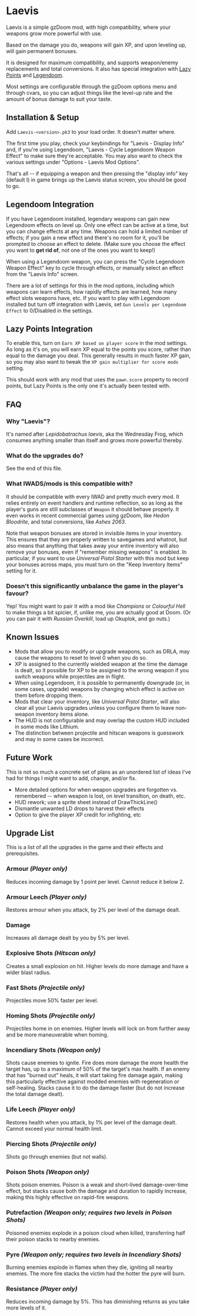 # Laevis

Laevis is a simple gzDoom mod, with high compatibility, where your weapons grow more powerful with use.

Based on the damage you do, weapons will gain XP, and upon leveling up, will gain permanent bonuses.

It is designed for maximum compatibility, and supports weapon/enemy replacements and total conversions. It also has special integration with [Lazy Points](https://forum.zdoom.org/viewtopic.php?f=105&t=66565) and [Legendoom](https://forum.zdoom.org/viewtopic.php?t=51035).

Most settings are configurable through the gzDoom options menu and through cvars, so you can adjust things like the level-up rate and the amount of bonus damage to suit your taste.

## Installation & Setup

Add `Laevis-<version>.pk3` to your load order. It doesn't matter where.

The first time you play, check your keybindings for "Laevis - Display Info" and, if you're using Legendoom, "Laevis - Cycle Legendoom Weapon Effect" to make sure they're acceptable. You may also want to check the various settings under "Options - Laevis Mod Options".

That's all -- if equipping a weapon and then pressing the "display info" key (default I) in game brings up the Laevis status screen, you should be good to go.

## Legendoom Integration

If you have Legendoom installed, legendary weapons can gain new Legendoom effects on level up. Only one effect can be active at a time, but you can change effects at any time. Weapons can hold a limited number of effects; if you gain a new effect and there's no room for it, you'll be prompted to choose an effect to delete. (Make sure you choose the effect you want to **get rid of**, not one of the ones you want to keep!)

When using a Legendoom weapon, you can press the "Cycle Legendoom Weapon Effect" key to cycle through effects, or manually select an effect from the "Laevis Info" screen.

There are a lot of settings for this in the mod options, including which weapons can learn effects, how rapidly effects are learned, how many effect slots weapons have, etc. If you want to play with Legendoom installed but turn off integration with Laevis, set `Gun Levels per Legendoom Effect` to 0/Disabled in the settings.

## Lazy Points Integration

To enable this, turn on `Earn XP based on player score` in the mod settings. As long as it's on, you will earn XP equal to the points you score, rather than equal to the damage you deal. This generally results in much faster XP gain, so you may also want to tweak the `XP gain multiplier for score mods` setting.

This should work with any mod that uses the `pawn.score` property to record points, but Lazy Points is the only one it's actually been tested with.

## FAQ

### Why "Laevis"?

It's named after *Lepidobatrachus laevis*, aka the Wednesday Frog, which consumes anything smaller than itself and grows more powerful thereby.

### What do the upgrades do?

See the end of this file.

### What IWADS/mods is this compatible with?

It should be compatible with every IWAD and pretty much every mod. It relies entirely on event handlers and runtime reflection, so as long as the player's guns are still subclasses of `Weapon` it should behave properly. It even works in recent commercial games using gzDoom, like *Hedon Bloodrite*, and total conversions, like *Ashes 2063*.

Note that weapon bonuses are stored in invisible items in your inventory. This ensures that they are properly written to savegames and whatnot, but also means that anything that takes away your entire inventory will also remove your bonuses, even if "remember missing weapons" is enabled. In particular, if you want to use *Universal Pistol Starter* with this mod but keep your bonuses across maps, you must turn on the "Keep Inventory Items" setting for it.

### Doesn't this significantly unbalance the game in the player's favour?

Yep! You might want to pair it with a mod like *Champions* or *Colourful Hell* to make things a bit spicier, if, unlike me, you are actually good at Doom. (Or you can pair it with *Russian Overkill*, load up Okuplok, and go nuts.)

## Known Issues

- Mods that allow you to modify or upgrade weapons, such as DRLA, may cause the weapons to reset to level 0 when you do so.
- XP is assigned to the currently wielded weapon at the time the damage is dealt, so it possible for XP to be assigned to the wrong weapon if you switch weapons while projectiles are in flight.
- When using Legendoom, it is possible to permanently downgrade (or, in some cases, upgrade) weapons by changing which effect is active on them before dropping them.
- Mods that clear your inventory, like *Universal Pistol Starter*, will also clear all your Laevis upgrades unless you configure them to leave non-weapon inventory items alone.
- The HUD is not configurable and may overlap the custom HUD included in some mods like Lithium.
- The distinction between projectile and hitscan weapons is guesswork and may in some cases be incorrect.

## Future Work

This is not so much a concrete set of plans as an unordered list of ideas I've had for things I might want to add, change, and/or fix.
- More detailed options for when weapon upgrades are forgotten vs. remembered -- when weapon is lost, on level transition, on death, etc.
- HUD rework; use a sprite sheet instead of DrawThickLine()
- Dismantle unwanted LD drops to harvest their effects
- Option to give the player XP credit for infighting, etc

## Upgrade List

This is a list of all the upgrades in the game and their effects and prerequisites.

### Armour *(Player only)*

Reduces incoming damage by 1 point per level. Cannot reduce it below 2.

### Armour Leech *(Player only)*

Restores armour when you attack, by 2% per level of the damage dealt.

### Damage

Increases all damage dealt by you by 5% per level.

### Explosive Shots *(Hitscan only)*

Creates a small explosion on hit. Higher levels do more damage and have a wider blast radius.

### Fast Shots *(Projectile only)*

Projectiles move 50% faster per level.

### Homing Shots *(Projectile only)*

Projectiles home in on enemies. Higher levels will lock on from further away and be more maneuverable when homing.

### Incendiary Shots *(Weapon only)*

Shots cause enemies to ignite. Fire does more damage the more health the target has, up to a maximum of 50% of the target's max health. If an enemy that has "burned out" heals, it will start taking fire damage again, making this particularly effective against modded enemies with regeneration or self-healing. Stacks cause it to do the damage faster (but do not increase the total damage dealt).

### Life Leech *(Player only)*

Restores health when you attack, by 1% per level of the damage dealt. Cannot exceed your normal health limit.

### Piercing Shots *(Projectile only)*

Shots go through enemies (but not walls).

### Poison Shots *(Weapon only)*

Shots poison enemies. Poison is a weak and short-lived damage-over-time effect, but stacks cause both the damage and duration to rapidly increase, making this highly effective on rapid-fire weapons.

### Putrefaction *(Weapon only; requires two levels in Poison Shots)*

Poisoned enemies explode in a poison cloud when killed, transferring half their poison stacks to nearby enemies.

### Pyre *(Weapon only; requires two levels in Incendiary Shots)*

Burning enemies explode in flames when they die, igniting all nearby enemies. The more fire stacks the victim had the hotter the pyre will burn.

### Resistance *(Player only)*

Reduces incoming damage by 5%. This has diminishing returns as you take more levels of it.
